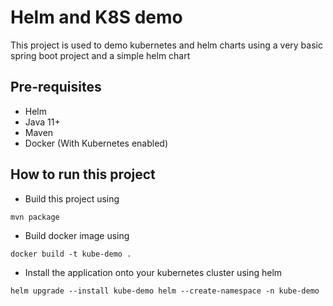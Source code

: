 # Helm and K8S demo

This project is used to demo kubernetes and helm charts using a very basic spring boot project and a simple helm chart

## Pre-requisites

- Helm
- Java 11+
- Maven
- Docker (With Kubernetes enabled)

## How to run this project

- Build this project using
```shell
mvn package
```  
- Build docker image using 
```shell
docker build -t kube-demo .
```
- Install the application onto your kubernetes cluster using helm
```shell
helm upgrade --install kube-demo helm --create-namespace -n kube-demo
```